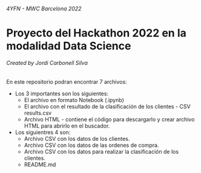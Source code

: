 ######  4YFN - MWC Barcelona 2022
# Proyecto del Hackathon 2022 en la modalidad Data Science
###### Created by Jordi Carbonell Silva

En este repositorio podran encontrar 7 archivos:
* Los 3 importantes son los siguientes:
  * El archivo en formato Notebook (.ipynb) 
  * El archivo con el resultado de la clasificación de los clientes - CSV results.csv
  * Archivo HTML - contiene el código para descargarlo y crear archivo HTML para abrirlo en el buscador.
* Los siguientres 4 son:
  * Archivo CSV con los datos de los clientes.
  * Archivo CSV con los datos de las ordenes de compra.
  * Archivo CSV con los datos para realizar la clasificación de los clientes.
  * README.md
